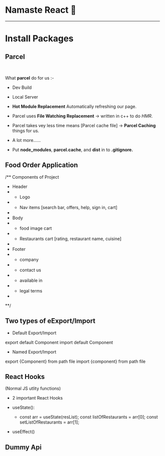# Namaste React 🚀

---

# Install Packages 

## Parcel 
<br>

What **parcel** do for us :-
- Dev Build
- Local Server
- **Hot Module Replacement** Automatically refreshing our page.
- Parcel uses **File Watching Replacement** -> written in c++ to do *HMR*.
- Parcel takes vey less time means  [Parcel cache file] -> **Parcel Caching** things for us.
- A lot more......

- Put **node_modules**, **parcel.cache**, and **dist** in to **.gitignore.**

## Food Order Application
/** Components of Project
 * Header
 * - Logo
 * - Nav items [search bar, offers, help, sign in, cart]
 * 
 * Body
 * - food image cart
 * - Restaurants cart [rating, restaurant name, cuisine]
 * 
 * Footer
 * - company
 * - contact us
 * - available in
 * - legal terms
 * 
**/

## Two types of eExport/Import

- Default Export/Import

export default Component
import default Component

- Named Export/Import

export {Component} from path file
import {component} from path file

## React Hooks
 (Normal JS utlity functions) 
- 2 important React Hooks
- useState():
     - const arr = useState(resList);
    const listOfRestaurants = arr[0];
    const setListOfRestaurants = arr[1];

- useEffect() 

## Dummy Api